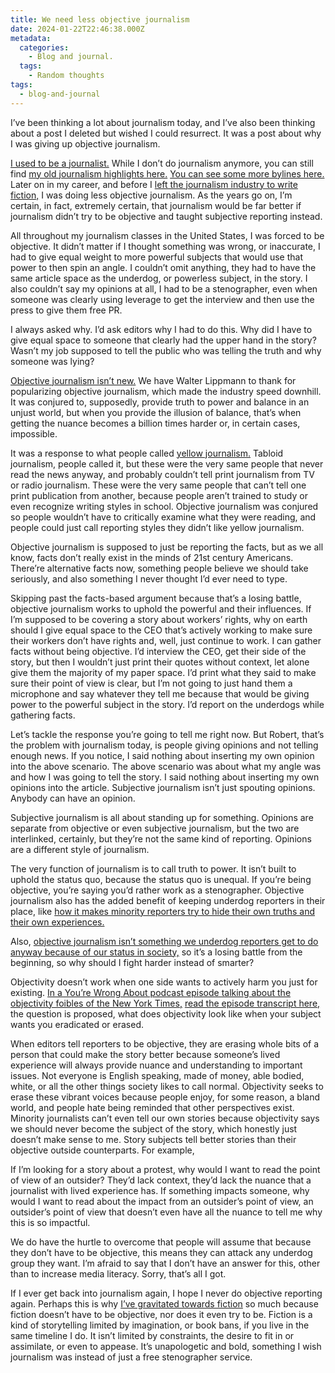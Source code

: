 ```yaml
---
title: We need less objective journalism
date: 2024-01-22T22:46:38.000Z
metadata:
  categories:
    - Blog and journal.
  tags:
    - Random thoughts
tags:
  - blog-and-journal
---
```


I’ve been thinking a lot about journalism today, and I’ve also been thinking about a post I deleted but wished I could resurrect. It was a post about why I was giving up objective journalism.

[I used to be a journalist.](https://muckrack.com/weirdwriter/) While I don’t do journalism anymore, you can still find [my old journalism highlights here.](https://muckrack.com/weirdwriter/portfolio) [You can see some more bylines here.](https://muckrack.com/weirdwriter/articles) Later on in my career, and before I [left the journalism industry to write fiction,](https://robertkingett.com/writings/) I was doing less objective journalism. As the years go on, I’m certain, in fact, extremely certain, that journalism would be far better if journalism didn’t try to be objective and taught subjective reporting instead.

All throughout my journalism classes in the United States, I was forced to be objective. It didn’t matter if I thought something was wrong, or inaccurate, I had to give equal weight to more powerful subjects that would use that power to then spin an angle. I couldn’t omit anything, they had to have the same article space as the underdog, or powerless subject, in the story. I also couldn’t say my opinions at all, I had to be a stenographer, even when someone was clearly using leverage to get the interview and then use the press to give them free PR.

I always asked why. I’d ask editors why I had to do this. Why did I have to give equal space to someone that clearly had the upper hand in the story? Wasn’t my job supposed to tell the public who was telling the truth and why someone was lying?

[Objective journalism isn’t new.](https://en.wikipedia.org/wiki/Journalistic_objectivity) We have Walter Lippmann to thank for popularizing objective journalism, which made the industry speed downhill. It was conjured to, supposedly, provide truth to power and balance in an unjust world, but when you provide the illusion of balance, that’s when getting the nuance becomes a billion times harder or, in certain cases, impossible.

It was a response to what people called [yellow journalism.](https://en.wikipedia.org/wiki/Yellow_journalism) Tabloid journalism, people called it, but these were the very same people that never read the news anyway, and probably couldn’t tell print journalism from TV or radio journalism. These were the very same people that can’t tell one print publication from another, because people aren’t trained to study or even recognize writing styles in school. Objective journalism was conjured so people wouldn’t have to critically examine what they were reading, and people could just call reporting styles they didn’t like yellow journalism.

Objective journalism is supposed to just be reporting the facts, but as we all know, facts don’t really exist in the minds of 21st century Americans. There’re alternative facts now, something people believe we should take seriously, and also something I never thought I’d ever need to type.

Skipping past the facts-based argument because that’s a losing battle, objective journalism works to uphold the powerful and their influences. If I’m supposed to be covering a story about workers’ rights, why on earth should I give equal space to the CEO that’s actively working to make sure their workers don’t have rights and, well, just continue to work. I can gather facts without being objective. I’d interview the CEO, get their side of the story, but then I wouldn’t just print their quotes without context, let alone give them the majority of my paper space. I’d print what they said to make sure their point of view is clear, but I’m not going to just hand them a microphone and say whatever they tell me because that would be giving power to the powerful subject in the story. I’d report on the underdogs while gathering facts.

Let’s tackle the response you’re going to tell me right now. But Robert, that’s the problem with journalism today, is people giving opinions and not telling enough news. If you notice, I said nothing about inserting my own opinion into the above scenario. The above scenario was about what my angle was and how I was going to tell the story. I said nothing about inserting my own opinions into the article. Subjective journalism isn’t just spouting opinions. Anybody can have an opinion.

Subjective journalism is all about standing up for something. Opinions are separate from objective or even subjective journalism, but the two are interlinked, certainly, but they’re not the same kind of reporting. Opinions are a different style of journalism.

The very function of journalism is to call truth to power. It isn’t built to uphold the status quo, because the status quo is unequal. If you’re being objective, you’re saying you’d rather work as a stenographer. Objective journalism also has the added benefit of keeping underdog reporters in their place, like [how it makes minority reporters try to hide their own truths and their own experiences.](https://one.npr.org/?sharedMediaId=488418480%3A488467665)

Also, [objective journalism isn’t something we underdog reporters get to do anyway because of our status in society,](https://thewalrus.ca/objectivity-is-a-privilege-afforded-to-white-journalists/) so it’s a losing battle from the beginning, so why should I fight harder instead of smarter?

Objectivity doesn’t work when one side wants to actively harm you just for existing. [In a You’re Wrong About podcast episode talking about the objectivity foibles of the New York Times,](https://podcastaddict.com/you-re-wrong-about/episode/157733969) [read the episode transcript here,](https://docs.google.com/document/d/12atUPtWOPhQgG4KWjk4G81I51_06cxRXuO-xWcRIf1Q/edit?usp=sharing) the question is proposed, what does objectivity look like when your subject wants you eradicated or erased.

When editors tell reporters to be objective, they are erasing whole bits of a person that could make the story better because someone’s lived experience will always provide nuance and understanding to important issues. Not everyone is English speaking, made of money, able bodied, white, or all the other things society likes to call normal. Objectivity seeks to erase these vibrant voices because people enjoy, for some reason, a bland world, and people hate being reminded that other perspectives exist. Minority journalists can’t even tell our own stories because objectivity says we should never become the subject of the story, which honestly just doesn’t make sense to me. Story subjects tell better stories than their objective outside counterparts. For example,

If I’m looking for a story about a protest, why would I want to read the point of view of an outsider? They’d lack context, they’d lack the nuance that a journalist with lived experience has. If something impacts someone, why would I want to read about the impact from an outsider’s point of view, an outsider’s point of view that doesn’t even have all the nuance to tell me why this is so impactful.

We do have the hurtle to overcome that people will assume that because they don’t have to be objective, this means they can attack any underdog group they want. I’m afraid to say that I don’t have an answer for this, other than to increase media literacy. Sorry, that’s all I got.

If I ever get back into journalism again, I hope I never do objective reporting again. Perhaps this is why [I’ve gravitated towards fiction](https://robertkingett.com/writings/) so much because fiction doesn’t have to be objective, nor does it even try to be. Fiction is a kind of storytelling limited by imagination, or book bans, if you live in the same timeline I do. It isn’t limited by constraints, the desire to fit in or assimilate, or even to appease. It’s unapologetic and bold, something I wish journalism was instead of just a free stenographer service.
